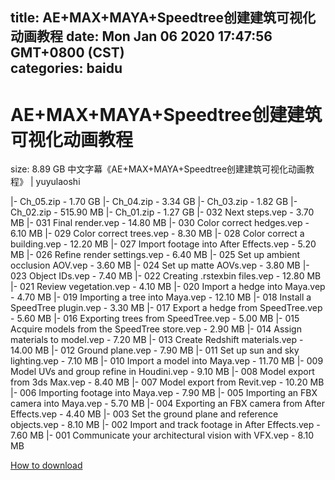 
title: AE+MAX+MAYA+Speedtree创建建筑可视化动画教程
date: Mon Jan 06 2020 17:47:56 GMT+0800 (CST)    
categories: baidu
---

# AE+MAX+MAYA+Speedtree创建建筑可视化动画教程
size: 8.89 GB
 中文字幕《AE+MAX+MAYA+Speedtree创建建筑可视化动画教程》 | yuyulaoshi
 
|- Ch_05.zip - 1.70 GB
|- Ch_04.zip - 3.34 GB
|- Ch_03.zip - 1.82 GB
|- Ch_02.zip - 515.90 MB
|- Ch_01.zip - 1.27 GB
|- 032 Next steps.vep - 3.70 MB
|- 031 Final render.vep - 14.80 MB
|- 030 Color correct hedges.vep - 6.10 MB
|- 029 Color correct trees.vep - 8.30 MB
|- 028 Color correct a building.vep - 12.20 MB
|- 027 Import footage into After Effects.vep - 5.20 MB
|- 026 Refine render settings.vep - 6.40 MB
|- 025 Set up ambient occlusion AOV.vep - 3.60 MB
|- 024 Set up matte AOVs.vep - 3.80 MB
|- 023 Object IDs.vep - 7.40 MB
|- 022 Creating .rstexbin files.vep - 12.80 MB
|- 021 Review vegetation.vep - 4.10 MB
|- 020 Import a hedge into Maya.vep - 4.70 MB
|- 019 Importing a tree into Maya.vep - 12.10 MB
|- 018 Install a SpeedTree plugin.vep - 3.30 MB
|- 017 Export a hedge from SpeedTree.vep - 5.60 MB
|- 016 Exporting trees from SpeedTree.vep - 5.00 MB
|- 015 Acquire models from the SpeedTree store.vep - 2.90 MB
|- 014 Assign materials to model.vep - 7.20 MB
|- 013 Create Redshift materials.vep - 14.00 MB
|- 012 Ground plane.vep - 7.90 MB
|- 011 Set up sun and sky lighting.vep - 7.10 MB
|- 010 Import a model into Maya.vep - 11.70 MB
|- 009 Model UVs and group refine in Houdini.vep - 9.10 MB
|- 008 Model export from 3ds Max.vep - 8.40 MB
|- 007 Model export from Revit.vep - 10.20 MB
|- 006 Importing footage into Maya.vep - 7.90 MB
|- 005 Importing an FBX camera into Maya.vep - 5.70 MB
|- 004 Exporting an FBX camera from After Effects.vep - 4.40 MB
|- 003 Set the ground plane and reference objects.vep - 8.10 MB
|- 002 Import and track footage in After Effects.vep - 7.60 MB
|- 001 Communicate your architectural vision with VFX.vep - 8.10 MB

[How to download](https://bpcam.bemobtrk.com/go/2ceec3aa-1ca2-46d6-b9ff-aaa5c184517c?jno=1104)